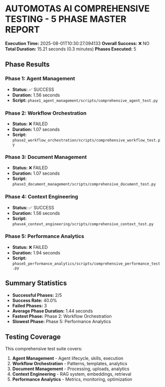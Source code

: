 # AUTOMOTAS AI COMPREHENSIVE TESTING - 5 PHASE MASTER REPORT

**Execution Time:** 2025-08-01T10:30:27.094133
**Overall Success:** ❌ NO
**Total Duration:** 15.21 seconds (0.3 minutes)
**Phases Executed:** 5

## Phase Results

### Phase 1: Agent Management
- **Status:** ✅ SUCCESS
- **Duration:** 1.56 seconds
- **Script:** `phase1_agent_management/scripts/comprehensive_agent_test.py`

### Phase 2: Workflow Orchestration
- **Status:** ❌ FAILED
- **Duration:** 1.07 seconds
- **Script:** `phase2_workflow_orchestration/scripts/comprehensive_workflow_test.py`

### Phase 3: Document Management
- **Status:** ❌ FAILED
- **Duration:** 1.07 seconds
- **Script:** `phase3_document_management/scripts/comprehensive_document_test.py`

### Phase 4: Context Engineering
- **Status:** ✅ SUCCESS
- **Duration:** 1.56 seconds
- **Script:** `phase4_context_engineering/scripts/comprehensive_context_test.py`

### Phase 5: Performance Analytics
- **Status:** ❌ FAILED
- **Duration:** 1.94 seconds
- **Script:** `phase5_performance_analytics/scripts/comprehensive_performance_test.py`

## Summary Statistics

- **Successful Phases:** 2/5
- **Success Rate:** 40.0%
- **Failed Phases:** 3
- **Average Phase Duration:** 1.44 seconds
- **Fastest Phase:** Phase 2: Workflow Orchestration
- **Slowest Phase:** Phase 5: Performance Analytics

## Testing Coverage

This comprehensive test suite covers:
1. **Agent Management** - Agent lifecycle, skills, execution
2. **Workflow Orchestration** - Patterns, templates, analytics
3. **Document Management** - Processing, uploads, analytics
4. **Context Engineering** - RAG system, embeddings, retrieval
5. **Performance Analytics** - Metrics, monitoring, optimization

